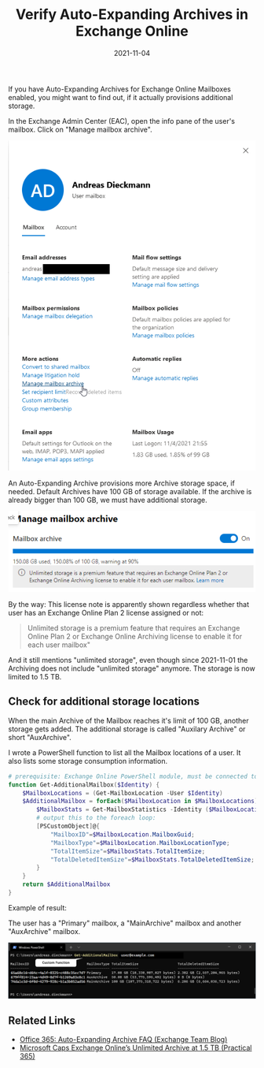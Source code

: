 ﻿---
slug: Exchange-Online-Auto-Expanding-Archives
title: "Verify Auto-Expanding Archives in Exchange Online"
date: 2021-11-04
contenttags: [exchange, exchange online, powershell, archive mailbox]
image: /images/2021/2021-11-04_Get-AdditionalMailbox-AutoExpandingArchivesInfo.png
---

If you have Auto-Expanding Archives for Exchange Online Mailboxes enabled, you might want to find out, if it actually provisions additional storage.

In the Exchange Admin Center (EAC), open the info pane of the user's mailbox. Click on "Manage mailbox archive".

[![Exchange Admin Center - Mailbox Pane](/images/2021/2021-11-04_Exchange_Online_Mailbox.png "Exchange Admin Center - Mailbox Pane")](/images/2021/2021-11-04_Exchange_Online_Mailbox.png)

An Auto-Expanding Archive provisions more Archive storage space, if needed. Default Archives have 100 GB of storage available. If the archive is already bigger than 100 GB, we must have additional storage.

[![Exchange Admin Center - Archive Mailbox Usage](/images/2021/2021-11-04_Exchange_Online_Mailbox_Archive_Usage.png "Exchange Admin Center - Archive Mailbox Usage")](/images/2021/2021-11-04_Exchange_Online_Mailbox_Archive_Usage.png)

By the way: This license note is apparently shown regardless whether that user has an Exchange Online Plan 2 license assigned or not:

> Unlimited storage is a premium feature that requires an Exchange Online Plan 2 or Exchange Online Archiving license to enable it for each user mailbox"

And it still mentions "unlimited storage", even though since 2021-11-01 the Archiving does not include "unlimited storage" anymore. The storage is now limited to 1.5 TB.

## Check for additional storage locations

When the main Archive of the Mailbox reaches it's limit of 100 GB, another storage gets added. The additional storage is called "Auxilary Archive" or short "AuxArchive".

I wrote a PowerShell function to list all the Mailbox locations of a user. It also lists some storage consumption information. 

```powershell
# prerequisite: Exchange Online PowerShell module, must be connected to the service
function Get-AdditionalMailbox($Identity) {
    $MailboxLocations = (Get-MailboxLocation -User $Identity)
    $AdditionalMailbox = forEach($MailboxLocation in $MailboxLocations) {
        $MailboxStats = Get-MailboxStatistics -Identity ($MailboxLocation.MailboxGuid).ToString()
        # output this to the foreach loop:
        [PSCustomObject]@{
            "MailboxID"=$MailboxLocation.MailboxGuid;
            "MailboxType"=$MailboxLocation.MailboxLocationType;
            "TotalItemSize"=$MailboxStats.TotalItemSize;
            "TotalDeletedItemSize"=$MailboxStats.TotalDeletedItemSize;
        }
    }
    return $AdditionalMailbox
}
```

Example of result:

The user has a "Primary" mailbox, a "MainArchive" mailbox and another "AuxArchive" mailbox.

[![Exchange Online PowerShell - Custom command to retrieve all mailbox locations of a user mailbox](/images/2021/2021-11-04_Get-AdditionalMailbox-AutoExpandingArchivesInfo.png "Exchange Online PowerShell - Custom command to retrieve all mailbox locations of a user mailbox")](/images/2021/2021-11-04_Get-AdditionalMailbox-AutoExpandingArchivesInfo.png)

## Related Links

-   [Office 365: Auto-Expanding Archive FAQ (Exchange Team Blog)](https://techcommunity.microsoft.com/t5/exchange-team-blog/office-365-auto-expanding-archives-faq/ba-p/607784)
-   [Microsoft Caps Exchange Online’s Unlimited Archive at 1.5 TB (Practical 365)](https://practical365.com/microsoft-caps-exchange-onlines-unlimited-archive/)

